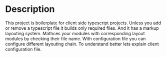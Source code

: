 # Description
This project is boilerplate for client side typescript projects. Unless you add or remove a typescript file it builds only required files. And it has a markup layouting system. Mathces your modules with corresponding layout modules by checking their file name. With configuration file you can configure different layouting chain. To understand better lets explain client configuration file.